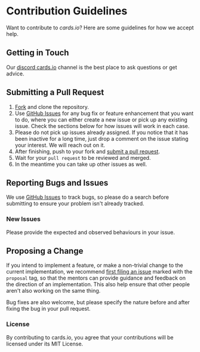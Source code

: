 # Contribution Guidelines

Want to contribute to *cards.io*? Here are some guidelines for how we accept help.

## Getting in Touch

Our [discord cards.io](https://discord.gg/ky6QCAC) channel is the best place to ask questions or get advice.

## Submitting a Pull Request

1. [Fork](https://github.com/NavenAllen/backend.cards.io/fork) and clone the repository.
1. Use [GitHub Issues](https://github.com/NavenAllen/backend.cards.io/issues) for any bug fix or feature enhancement that you want to do, where you can either create a new issue or pick up any existing issue. Check the sections below for how issues will work in each case.
1. Please do not pick up issues already assigned. If you notice that it has been inactive for a long time, just drop a comment on the issue stating your interest. We will reach out on it.
1. After finishing, push to your fork and [submit a pull request](https://github.com/NavenAllen/backend.cards.io/compare).
1. Wait for your `pull request` to be reviewed and merged.
1. In the meantime you can take up other issues as well.

## Reporting Bugs and Issues

 We use [GitHub Issues](https://github.com/NavenAllen/backend.cards.io/issues) to track bugs, so please do a search before submitting to ensure your problem isn't already tracked.

### New Issues

Please provide the expected and observed behaviours in your issue.

## Proposing a Change

If you intend to implement a feature, or make a non-trivial change to the current implementation, we recommend [first filing an issue](https://github.com/NavenAllen/backend.cards.io/issues/new) marked with the `proposal` tag, so that the mentors can provide guidance and feedback on the direction of an implementation.  This also help ensure that other people aren't also working on the same thing.

Bug fixes are also welcome, but please specify the nature before and after fixing the bug in your pull request.

### License

By contributing to cards.io, you agree that your contributions will be licensed under its MIT License.
